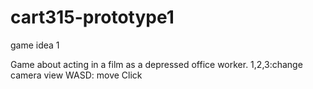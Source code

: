 # cart315-prototype1
game idea 1

Game about acting in a film as a depressed office worker.
1,2,3:change camera view
WASD: move
Click
